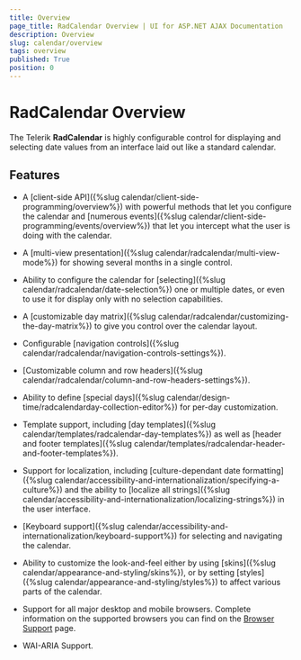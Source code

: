 ```yaml
---
title: Overview
page_title: RadCalendar Overview | UI for ASP.NET AJAX Documentation
description: Overview
slug: calendar/overview
tags: overview
published: True
position: 0
---
```


# RadCalendar Overview


The Telerik **RadCalendar** is highly configurable control for displaying and selecting date values from an interface laid out like a standard calendar.

## Features

* A [client-side API]({%slug calendar/client-side-programming/overview%}) with powerful methods that let you configure the calendar and [numerous events]({%slug calendar/client-side-programming/events/overview%}) that let you intercept what the user is doing with the calendar.

* A [multi-view presentation]({%slug calendar/radcalendar/multi-view-mode%}) for showing several months in a single control.

* Ability to configure the calendar for [selecting]({%slug calendar/radcalendar/date-selection%}) one or multiple dates, or even to use it for display only with no selection capabilities.

* A [customizable day matrix]({%slug calendar/radcalendar/customizing-the-day-matrix%}) to give you control over the calendar layout.

* Configurable [navigation controls]({%slug calendar/radcalendar/navigation-controls-settings%}).

* [Customizable column and row headers]({%slug calendar/radcalendar/column-and-row-headers-settings%}).

* Ability to define [special days]({%slug calendar/design-time/radcalendarday-collection-editor%}) for per-day customization.

* Template support, including [day templates]({%slug calendar/templates/radcalendar-day-templates%}) as well as [header and footer templates]({%slug calendar/templates/radcalendar-header-and-footer-templates%}).

* Support for localization, including [culture-dependant date formatting]({%slug calendar/accessibility-and-internationalization/specifying-a-culture%}) and the ability to [localize all strings]({%slug calendar/accessibility-and-internationalization/localizing-strings%}) in the user interface.

* [Keyboard support]({%slug calendar/accessibility-and-internationalization/keyboard-support%}) for selecting and navigating the calendar.

* Ability to customize the look-and-feel either by using [skins]({%slug calendar/appearance-and-styling/skins%}), or by setting [styles]({%slug calendar/appearance-and-styling/styles%}) to affect various parts of the calendar.

* Support for all major desktop and mobile browsers. Complete information on the supported browsers you can find on the [Browser Support](http://www.telerik.com/aspnet-ajax/tech-sheets/browser-support) page.

* WAI-ARIA Support.




